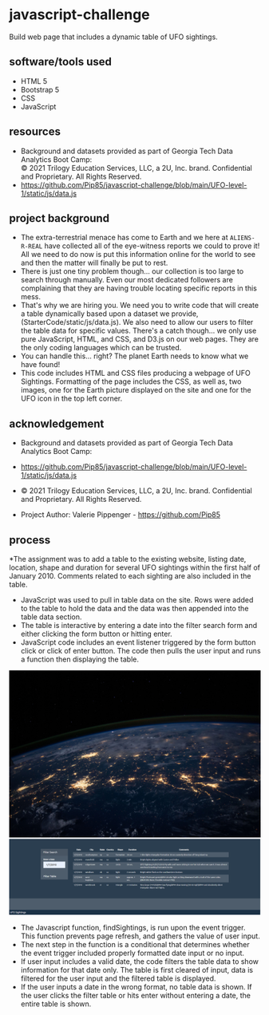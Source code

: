 # **javascript-challenge**

Build web page that includes a dynamic table of UFO sightings.<br>

## **software/tools used**

* HTML 5<br>
* Bootstrap 5<br>
* CSS
* JavaScript

## **resources**
* Background and datasets provided as part of Georgia Tech Data Analytics Boot Camp:<br>
© 2021 Trilogy Education Services, LLC, a 2U, Inc. brand. Confidential and Proprietary. All Rights Reserved.<br>
* https://github.com/Pip85/javascript-challenge/blob/main/UFO-level-1/static/js/data.js

## **project background**

* The extra-terrestrial menace has come to Earth and we here at `ALIENS-R-REAL` have collected all of the eye-witness reports we could to prove it! All we need to do now is put this information online for the world to see and then the matter will finally be put to rest.
* There is just one tiny problem though... our collection is too large to search through manually. Even our most dedicated followers are complaining that they are having trouble locating specific reports in this mess.
* That's why we are hiring you. We need you to write code that will create a table dynamically based upon a dataset we provide, (StarterCode/static/js/data.js). We also need to allow our users to filter the table data for specific values. There's a catch though... we only use pure JavaScript, HTML, and CSS, and D3.js on our web pages. They are the only coding languages which can be trusted.
* You can handle this... right? The planet Earth needs to know what we have found!
* This code includes HTML and CSS files producing a webpage
of UFO Sightings.  Formatting of the page includes the CSS, as well
as, two images, one for the Earth picture displayed on the site and one
for the UFO icon in the top left corner.

## **acknowledgement**

* Background and datasets provided as part of Georgia Tech Data Analytics Boot Camp:<br>
* https://github.com/Pip85/javascript-challenge/blob/main/UFO-level-1/static/js/data.js<br>
* © 2021 Trilogy Education Services, LLC, a 2U, Inc. brand. Confidential and Proprietary. All Rights Reserved.

* Project Author:  Valerie Pippenger - https://github.com/Pip85

## **process**

*The assignment was to add a table to the existing website, listing 
date, location, shape and duration for several UFO sightings within the
first half of January 2010.  Comments related to each sighting are
also included in the table.
* JavaScript was used to pull in table data on the site.  Rows were added
to the table to hold the data and the data was then appended into
the table data section.
* The table is interactive by entering a date into the filter search
form and either clicking the form button or hitting enter.  
* JavaScript code includes an event listener triggered by the form button click or
click of enter button.  The code then pulls the user input and runs
a function then displaying the table.

![header](https://github.com/Pip85/javascript-challenge/blob/main/UFO-level-1/static/Images/nasa.jpg)
![table](https://github.com/Pip85/javascript-challenge/blob/main/UFO-level-1/static/Images/sightings_table.png)


* The Javascript function, findSightings, is run upon the event trigger.
This function prevents page refresh, and gathers the value of user
input.
* The next step in the function is a conditional that 
determines whether the event trigger included properly formatted
date input or no input. 
* If user input includes a valid date, the code filters the table
data to show information for that date only.  The table is first
cleared of input, data is filtered for the user input and the 
filtered table is displayed.  
* If the user inputs a date in the wrong format, no table data is 
shown.  If the user clicks the filter table or hits enter without 
entering a date, the entire table is shown.

